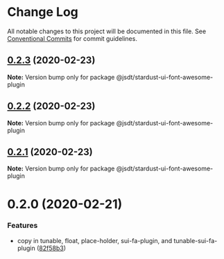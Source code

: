 # Change Log

All notable changes to this project will be documented in this file.
See [Conventional Commits](https://conventionalcommits.org) for commit guidelines.

## [0.2.3](https://github.com/jsdevtools/jsdevtools/compare/@jsdt/stardust-ui-font-awesome-plugin@0.2.2...@jsdt/stardust-ui-font-awesome-plugin@0.2.3) (2020-02-23)

**Note:** Version bump only for package @jsdt/stardust-ui-font-awesome-plugin





## [0.2.2](https://github.com/jsdevtools/jsdevtools/compare/@jsdt/stardust-ui-font-awesome-plugin@0.2.0...@jsdt/stardust-ui-font-awesome-plugin@0.2.2) (2020-02-23)

**Note:** Version bump only for package @jsdt/stardust-ui-font-awesome-plugin





## [0.2.1](https://github.com/jsdevtools/jsdevtools/compare/@jsdt/stardust-ui-font-awesome-plugin@0.2.0...@jsdt/stardust-ui-font-awesome-plugin@0.2.1) (2020-02-23)

**Note:** Version bump only for package @jsdt/stardust-ui-font-awesome-plugin





# 0.2.0 (2020-02-21)


### Features

* copy in tunable, float, place-holder, sui-fa-plugin, and tunable-sui-fa-plugin ([82f58b3](https://github.com/jsdevtools/jsdevtools/commit/82f58b3c12b87a845e6550180aaf8ea6cc697dcb))
